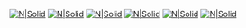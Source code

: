 [![N|Solid](https://github.com/hayatunsyauli/hayatunsyauli-p/blob/master/ss1.png)](https://github.com/lessydien/hayatunsyauli/hayatun-syauli/blob/master/ss1.png)
[![N|Solid](https://github.com/hayatunsyauli/hayatunsyauli-p/blob/master/ss2.png)](https://github.com/lessydien/hayatunsyauli/hayatun-syauli/blob/master/ss2.png)
[![N|Solid](https://github.com/hayatunsyauli/hayatunsyauli-p/blob/master/ss3.png)](https://github.com/lessydien/hayatunsyauli/hayatun-syauli/blob/master/ss3.png)
[![N|Solid](https://github.com/hayatunsyauli/hayatunsyauli-p/blob/master/ss4.png)](https://github.com/lessydien/hayatunsyauli/hayatun-syauli/blob/master/ss4.png)
[![N|Solid](https://github.com/hayatunsyauli/hayatunsyauli-p/blob/master/ss5.png)](https://github.com/lessydien/hayatunsyauli/hayatun-syauli/blob/master/ss5.png)
[![N|Solid](https://github.com/hayatunsyauli/hayatunsyauli-p/blob/master/ss6.png)](https://github.com/lessydien/hayatunsyauli/hayatun-syauli/blob/master/ss6.png)
